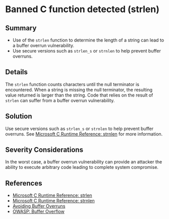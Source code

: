 # Banned C function detected (strlen)

## Summary

* Use of the `strlen` function to determine the length of a string can lead to a buffer overrun vulnerability.
* Use secure versions such as `strlen_s` or `strnlen` to help prevent buffer overruns.

## Details

The `strlen` function counts characters until the null terminator is encountered.
When a string is missing the null terminator, the resulting value returned is larger than the string.
Code that relies on the result of `strlen` can suffer from a buffer overrun vulnerability.

## Solution

Use secure versions such as `strlen_s` or `strnlen` to help prevent buffer overruns. See [Microsoft C Runtime Reference: strnlen](https://learn.microsoft.com/en-us/cpp/c-runtime-library/reference/strnlen-strnlen-s) for more information.

## Severity Considerations

In the worst case, a buffer overrun vulnerability can provide an attacker the ability to execute arbitrary code leading to complete system compromise.

## References

* [Microsoft C Runtime Reference: strlen](https://learn.microsoft.com/en-us/cpp/c-runtime-library/reference/strlen-wcslen-mbslen-mbslen-l-mbstrlen-mbstrlen-l)
* [Microsoft C Runtime Reference: strnlen](https://learn.microsoft.com/en-us/cpp/c-runtime-library/reference/strnlen-strnlen-s)
* [Avoiding Buffer Overruns](https://learn.microsoft.com/en-us/windows/win32/SecBP/avoiding-buffer-overruns)
* [OWASP: Buffer Overflow](https://owasp.org/www-community/vulnerabilities/Buffer_Overflow)
